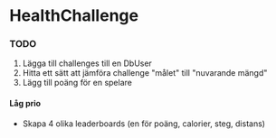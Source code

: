 # HealthChallenge

### TODO
1. Lägga till challenges till en DbUser
2. Hitta ett sätt att jämföra challenge "målet" till "nuvarande mängd"
3. Lägg till poäng för en spelare

#### Låg prio
- Skapa 4 olika leaderboards (en för poäng, calorier, steg, distans)
